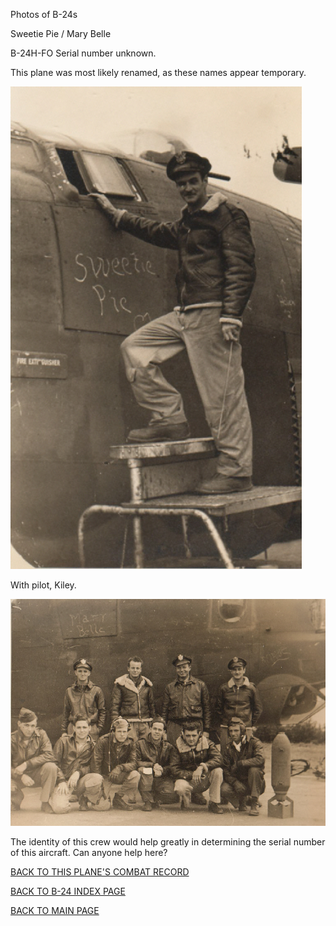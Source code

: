
Photos of B-24s






 




Sweetie Pie / Mary Belle  

B-24H-FO Serial number unknown.  

This plane was most likely renamed, as these names appear temporary.  
  

![](SweetiePie.jpg)  

With pilot, Kiley.  
  

![](MaryBelle.jpg)  

The identity of this crew would help greatly in determining the serial number of this aircraft. Can anyone help here?  
  

[BACK TO THIS PLANE'S COMBAT RECORD](ValorToVictory/b24s/.md)  

[BACK TO B-24 INDEX PAGE](ValorToVictory/000b24s.md)  

[BACK TO MAIN PAGE](ValorToVictory/index.html)


